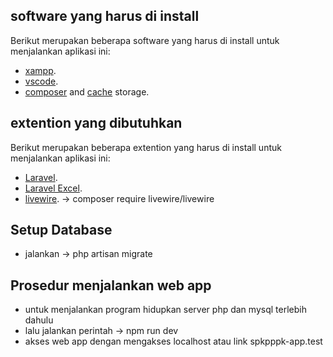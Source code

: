 ## software yang harus di install

Berikut merupakan beberapa software yang harus di install untuk menjalankan aplikasi ini:

- [xampp](https://laravel.com/docs/routing).
- [vscode](https://laravel.com/docs/container).
- [composer](https://laravel.com/docs/session) and [cache](https://laravel.com/docs/cache) storage.

## extention yang dibutuhkan

Berikut merupakan beberapa extention yang harus di install untuk menjalankan aplikasi ini:

- [Laravel](https://laravel.com/docs/11.x/installation).
- [Laravel Excel](https://docs.laravel-excel.com/3.1/getting-started/installation.html).
- [livewire](https://laravel-livewire.com/docs/2.x/installation). -> composer require livewire/livewire

## Setup Database 

- jalankan -> php artisan migrate


## Prosedur menjalankan web app
- untuk menjalankan program hidupkan server php dan mysql terlebih dahulu
- lalu jalankan perintah  ->  npm run dev
- akses web app dengan mengakses localhost atau link spkpppk-app.test
